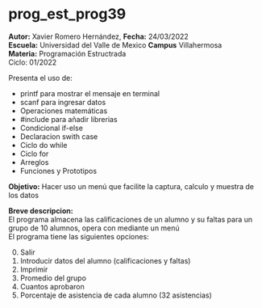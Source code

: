 # prog_est_prog39
<p><b>Autor:</b> Xavier Romero Hernández, <b>Fecha:</b> 24/03/2022 <br>
  <b>Escuela:</b> Universidad del Valle de Mexico <b>Campus</b> Villahermosa<br>
  <b>Materia:</b> Programación Estructrada<br>
Ciclo: 01/2022</p>

<p>
Presenta el uso de:
  <ul>
    <li>printf para mostrar el mensaje en terminal</li>
    <li>scanf para ingresar datos</li>
    <li>Operaciones matemáticas</li>
    <li>#include para añadir librerias</li>
    <li>Condicional if-else</li>
    <li>Declaracion swith case</li>
    <li>Ciclo do while</li>
    <li>Ciclo for</li>
    <li>Arreglos</li>
    <li>Funciones y Prototipos</li>
  </ul>
</p>

<b>Objetivo:</b> Hacer uso un menú que facilite la captura, calculo y muestra de los datos

<p><b>Breve descripcion:</b><br>
El programa almacena las calificaciones de un alumno y su faltas para un grupo de 10 alumnos, opera con mediante un menú<br>
El programa tiene las siguientes opciones:
  <ol start="0">
    <li>Salir</li>
    <li>Introducir datos del alumno (calificaciones y faltas)</li>
    <li>Imprimir</li>
    <li>Promedio del grupo</li>
    <li>Cuantos aprobaron</li>
    <li>Porcentaje de asistencia de cada alumno (32 asistencias)</li>
  </ol>
</p>
